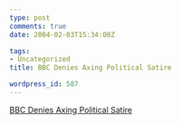 ```yaml
---
type: post
comments: true
date: 2004-02-03T15:34:00Z

tags:
- Uncategorized
title: BBC Denies Axing Political Satire

wordpress_id: 587
---
```


[BBC Denies Axing Political Satire](http://news.bbc.co.uk/1/hi/uk_politics/3453603.stm)
